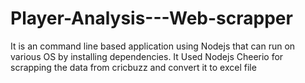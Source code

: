 # Player-Analysis---Web-scrapper
It is an command line based application using Nodejs that can run on various OS by installing dependencies.
It Used Nodejs Cheerio for scrapping the data from cricbuzz and convert it to excel file
